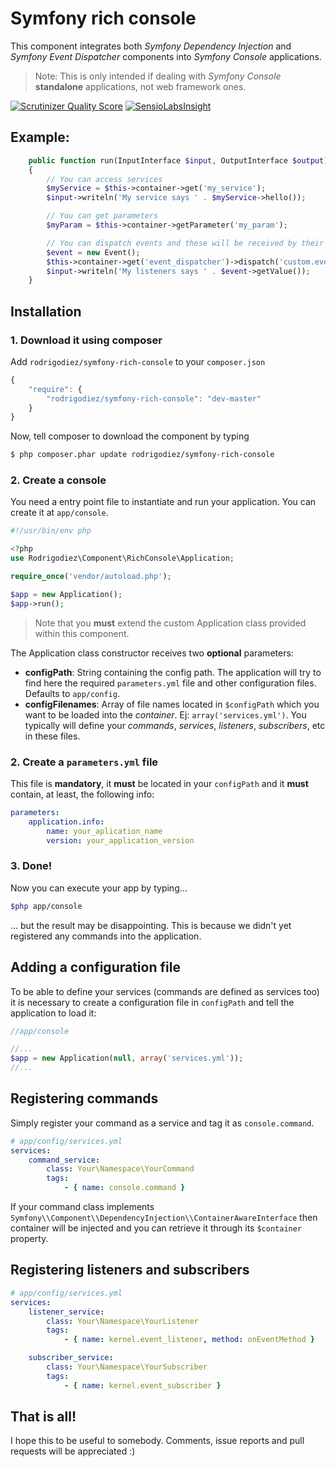 # Symfony rich console
This component integrates both *Symfony Dependency Injection* and *Symfony Event Dispatcher* components into *Symfony Console* applications.

> Note: This is only intended if dealing with *Symfony Console* **standalone** applications, not web framework ones.

[![Scrutinizer Quality Score](https://scrutinizer-ci.com/g/rodrigodiez/symfony-rich-console/badges/quality-score.png?s=13eb32ae317f50cf5bdd5a166554dd72e0b21cdc)](https://scrutinizer-ci.com/g/rodrigodiez/symfony-rich-console/)
[![SensioLabsInsight](https://insight.sensiolabs.com/projects/a8297e5f-7fd1-4974-b0f0-cfcbc6a28917/mini.png)](https://insight.sensiolabs.com/projects/a8297e5f-7fd1-4974-b0f0-cfcbc6a28917)

## Example:

```php
    public function run(InputInterface $input, OutputInterface $output)
    {
        // You can access services
        $myService = $this->container->get('my_service');
        $input->writeln('My service says ' . $myService->hello());

        // You can get parameters
        $myParam = $this->container->getParameter('my_param');

        // You can dispatch events and these will be received by their listeners / subscribers
        $event = new Event();
        $this->container->get('event_dispatcher')->dispatch('custom.event', $event);
        $input->writeln('My listeners says ' . $event->getValue());
    }
```

## Installation
### 1. Download it using composer
Add `rodrigodiez/symfony-rich-console` to your `composer.json`

```js
{
    "require": {
        "rodrigodiez/symfony-rich-console": "dev-master"
    }
}
```

Now, tell composer to download the component by typing

```bash
$ php composer.phar update rodrigodiez/symfony-rich-console
```

### 2. Create a console
You need a entry point file to instantiate and run your application. You can create it at `app/console`.

```php
#!/usr/bin/env php

<?php
use Rodrigodiez\Component\RichConsole\Application;

require_once('vendor/autoload.php');

$app = new Application();
$app->run();
```

> Note that you **must** extend the custom Application class provided within this component.

The Application class constructor receives two **optional** parameters:

- **configPath**: String containing the config path. The application will try to find here the required `parameters.yml` file and other configuration files. Defaults to `app/config`.
- **configFilenames**: Array of file names located in `$configPath` which you want to be loaded into the *container*. Ej: `array('services.yml')`. You typically will define your *commands*, *services*, *listeners*, *subscribers*, etc in these files.

### 2. Create a `parameters.yml` file
This file is **mandatory**, it **must** be located in your `configPath` and it **must** contain, at least, the following info:

```yaml
parameters:
    application.info:
        name: your_aplication_name
        version: your_application_version
```

### 3. Done!
Now you can execute your app by typing...

```bash
$php app/console
```

... but the result may be disappointing. This is because we didn't yet registered any commands into the application.

## Adding a configuration file
To be able to define your services (commands are defined as services too) it is necessary to create a configuration file in `configPath` and tell the application to load it:

```php
//app/console

//...
$app = new Application(null, array('services.yml'));
//...
```

## Registering commands
Simply register your command as a service and tag it as `console.command`.

```yaml
# app/config/services.yml
services:
    command_service:
        class: Your\Namespace\YourCommand
        tags:
            - { name: console.command }
```

If your command class implements `Symfony\\Component\\DependencyInjection\\ContainerAwareInterface` then container will be injected and you can retrieve it through its `$container` property.

## Registering listeners and subscribers

```yaml
# app/config/services.yml
services:
    listener_service:
        class: Your\Namespace\YourListener
        tags:
            - { name: kernel.event_listener, method: onEventMethod }

    subscriber_service:
        class: Your\Namespace\YourSubscriber
        tags:
            - { name: kernel.event_subscriber }
```

## That is all!
I hope this to be useful to somebody. Comments, issue reports and pull requests will be appreciated :)

